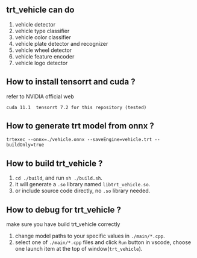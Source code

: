 
## trt_vehicle can do
1. vehicle detector
2. vehicle type classifier
3. vehicle color classifier
4. vehicle plate detector and recognizer
5. vehicle wheel detector
6. vehicle feature encoder
7. vehicle logo detector


## How to install tensorrt and cuda ?
refer to NVIDIA official web

`cuda 11.1  tensorrt 7.2 for this repository (tested)`

## How to generate trt model from onnx ?
```shell
trtexec --onnx=./vehicle.onnx --saveEngine=vehicle.trt --buildOnly=true
```

## How to build trt_vehicle ?

1. `cd ./build`, and run `sh ./build.sh`.
2. it will generate a `.so` library named `libtrt_vehicle.so`.
3. or include source code directly, no `.so` library needed.


## How to debug for trt_vehicle ?

make sure you have build trt_vehicle correctly
1. change model paths to your specific values in `./main/*.cpp`.
2. select one of `./main/*.cpp` files and click `Run` button in vscode, choose one launch item at the top of window(`trt_vehicle`).
